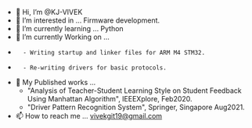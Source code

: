 - 👋 Hi, I’m @KJ-VIVEK
- 👀 I’m interested in ... Firmware development.
- 🌱 I’m currently learning ... Python
- 🌱 I’m currently Working on ... 
-       - Writing startup and linker files for ARM M4 STM32.
-       - Re-writing drivers for basic protocols.
- 👀 My Published works ... 
     - "Analysis of Teacher-Student Learning Style on Student Feedback Using Manhattan Algorithm", IEEEXplore, Feb2020.
     - "Driver Pattern Recognition System", Springer, Singapore Aug2021.
- 📫 How to reach me ... vivekgit19@gmail.com

<!---
KJ-VIVEK/KJ-VIVEK is a ✨ special ✨ repository because its `README.md` (this file) appears on your GitHub profile.
You can click the Preview link to take a look at your changes.
--->
